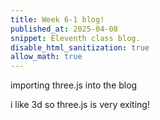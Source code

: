 ```yaml
---
title: Week 6-1 blog!
published_at: 2025-04-08
snippet: Eleventh class blog. 
disable_html_sanitization: true
allow_math: true
---
```


importing three.js into the blog

i like 3d so three.js is very exiting!

<div id="three.js_container"></div>

<script type="module">
    import * as THREE from '/250408/scripts/three.module.js';

    const container = document.getElementById (`three.js_container`)
    const width = container.parentNode.scrollWidth
    const height = width * 9 / 16

			import { OrbitControls } from '/250408/scripts/OrbitControls.js';
			import { TeapotGeometry } from '/250408/scripts/TeapotGeometry.js';

			const teapotSize = 300

			let teapot

			const textureMap = new THREE.TextureLoader ()
				.load ('/250408/textures/uv_grid_opengl.jpg')
			textureMap.wrapS = textureMap.wrapT = THREE.RepeatWrapping
			textureMap.anisotropy = 16
			textureMap.colorSpace = THREE.SRGBColorSpace

			// REFLECTION MAP
			const path = '/250408/textures/pisa/'
			const urls = [ 'px.png', 'nx.png', 'py.png', 'ny.png', 'pz.png', 'nz.png' ]
			const textureCube = new THREE.CubeTextureLoader().setPath( path ).load( urls )

			const materials = {
				wireframe: new THREE.MeshBasicMaterial( { 
					wireframe: true
					} ),
				flat: new THREE.MeshPhongMaterial( { 
					specular: 0x000000, 
					flatShading: true, 
					side: THREE.DoubleSide 
				} ),
				smooth: new THREE.MeshLambertMaterial( { 
					side: THREE.DoubleSide 
				} ),
				glossy: new THREE.MeshPhongMaterial( { 
					color: 0xc0c0c0, 
					specular: 0x404040, 
					shininess: 300, 
					side: THREE.DoubleSide 
				} ),
				textured: new THREE.MeshPhongMaterial( { 
					map: textureMap, 
					side: THREE.DoubleSide 
				} ),
				reflective: new THREE.MeshPhongMaterial( { 
					envMap: textureCube, 
					side: THREE.DoubleSide 
				} ),
			}
			const rand_el = a => a[Math.floor (Math.random () * a.length)]
			
			const rand_tess = () => rand_el ([ 20, 30, 40, 50 ])


			// CAMERA
			const camera = new THREE.PerspectiveCamera( 45, width / height, 1, 80000 )
			camera.position.set( - 600, 550, 1300 )

			// LIGHTS
			const ambientLight = new THREE.AmbientLight( 0x7c7c7c, 2.0 )

			const light = new THREE.DirectionalLight( 0xFFFFFF, 2.0 )
			light.position.set( 0.32, 0.39, 0.7 )

			// RENDERER
			const renderer = new THREE.WebGLRenderer( { antialias: true } )
			renderer.setPixelRatio( window.devicePixelRatio )
			renderer.setSize( width, height )
			container.appendChild( renderer.domElement )

			// CONTROLS
			const cameraControls = new OrbitControls( camera, renderer.domElement )

			// scene itself
			const scene = new THREE.Scene();
			scene.background = new THREE.Color( 0xAAAAAA );
			scene.add( ambientLight );
			scene.add( light );

			let material = materials [ 'wireframe' ]

			const mutate_geometry = (g,p) => {
				const length = g.index.array.length
				const glitch_amount = Math.abs ((p * 2) - 1) ** 5 
				//abstract and reverse to the power of 5??
				const glitch_length = Math.floor (glitch_amount * length)
				const glitch_location = Math.floor (
					Math.random () * (length - glitch_length)
				)

				const mutation = p >= 0.5
					? () => Math.floor (Math.random () * 8192)
					//2^13
					: () => 0

				const front = g.index.array.slice (0, glitch_location)
				const middle = new Uint16Array (glitch_length)
				.fill(0)
				.map (mutation)
				const back = g.index.array.slice (glitch_location + glitch_length)

				const mutated = new Uint16Array (length)
				mutated.set (front)
				mutated.set (middle, front.length)
				muted.set (back, front.length + middle.length)
			
				g.index.array = mutated

			}

			let next_glitch_time = 0
			let is_glitching = false 
			let geometry = new TeapotGeometry (
				300, //teapotsize
				rand_tess (),
				true,
				true,
				true,
				true,
			)

			const draw_teapot = ms => {

				if (teapot !== undefned){
					teapot.geometry.dispose()
					scene.remove (teapot)
				}

				const t = ms * 0.001

				if (t > next_glitch_time){
					const period = Math.random () ** 24 * 6
					next_glitch_time = t + period

					is_glitching = !is_glitching

					if (is_glitching) mutate_geometry (geometry, Math.random())

					else {
						geometry = new TeapotGeometry (
						teapotSize,
						rand_tess (), 
						Math.random () < 0.8,
						Math.random () < 0.8,
						true,
						true,
						true 
					)

					const type = rand_el ([ 
						`wireframe`, 
						`flat`, 
						`smooth`, 
						`glossy`, 
						`textured`, 
						`reflective` 
					])
					material = materials[ type ]

					scene.background = type === `reflective` 
						? textureCube
						: null
						}
				}
			
			  teapot = new THREE.Mesh (geometry, material)
  			scene.add (teapot)

   			renderer.render (scene, camera)

  			 requestAnimationFrame (draw_teapot)
			}

			requestAnimationFrame (draw_teapot)
		</script>
